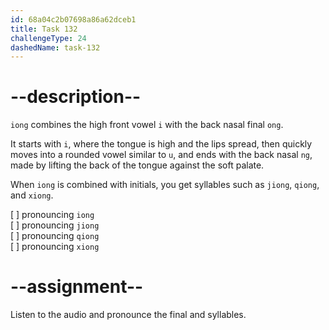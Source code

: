 ```yaml
---
id: 68a04c2b07698a86a62dceb1
title: Task 132
challengeType: 24
dashedName: task-132
---
```


<!--SPEAKING-->

<!-- (Audio) A: iong, jiong, qiong, xiong -->

# --description--

`iong` combines the high front vowel `i` with the back nasal final `ong`.  

It starts with `i`, where the tongue is high and the lips spread, then quickly moves into a rounded vowel similar to `u`, and ends with the back nasal `ng`, made by lifting the back of the tongue against the soft palate.  

When `iong` is combined with initials, you get syllables such as `jiong`, `qiong`, and `xiong`.

[ ] pronouncing `iong`  
[ ] pronouncing `jiong`  
[ ] pronouncing `qiong`  
[ ] pronouncing `xiong`

# --assignment--

Listen to the audio and pronounce the final and syllables.
